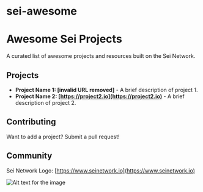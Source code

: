 # sei-awesome

# Awesome Sei Projects

A curated list of awesome projects and resources built on the Sei Network.

## Projects

* **Project Name 1: [invalid URL removed]** - A brief description of project 1.
* **Project Name 2: [https://project2.io](https://project2.io)** - A brief description of project 2.

## Contributing

Want to add a project? Submit a pull request!

## Community

Sei Network Logo: [https://www.seinetwork.io](https://www.seinetwork.io)


![Alt text for the image](https://i.imgur.com/REA5PPr.jpeg)
